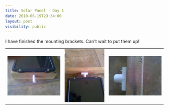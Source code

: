 ```yaml
---
title: Solar Panel - Day 1
date: 2010-06-19T23:34:00
layout: post
visibility: public
---
```


I have finished the mounting brackets. Can't wait to put them up!

|                             |                             |                             |
| --------------------------- | --------------------------- | --------------------------- |
| ![](2010-03-2710-22-49.jpg) | ![](2010-03-2710-46-30.jpg) | ![](2010-03-2710-46-51.jpg) |
